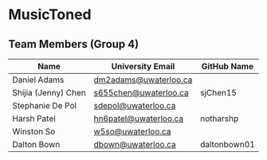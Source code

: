 # MusicToned

## Team Members (Group 4)

| Name                | University Email        | GitHub Name  |
| ------------------- | ----------------------- | ------------ |
| Daniel Adams        | <dm2adams@uwaterloo.ca> |
| Shijia (Jenny) Chen | <s655chen@uwaterloo.ca> | sjChen15     |
| Stephanie De Pol    | <sdepol@uwaterloo.ca>   |              |
| Harsh Patel         | <hn6patel@uwaterloo.ca> | notharshp    |
| Winston So          | <w5so@uwaterloo.ca>     |              |
| Dalton Bown         | <dbown@uwaterloo.ca>    | daltonbown01 |
